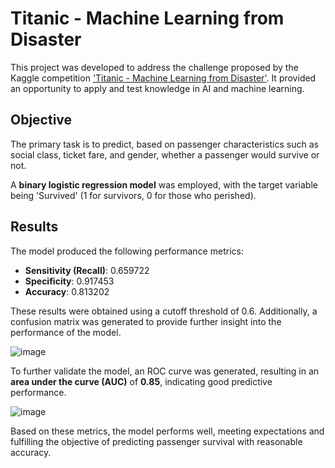 # Titanic - Machine Learning from Disaster

This project was developed to address the challenge proposed by the Kaggle competition ['Titanic - Machine Learning from Disaster'](https://www.kaggle.com/competitions/titanic). It provided an opportunity to apply and test knowledge in AI and machine learning.

## Objective

The primary task is to predict, based on passenger characteristics such as social class, ticket fare, and gender, whether a passenger would survive or not. 

A **binary logistic regression model** was employed, with the target variable being 'Survived' (1 for survivors, 0 for those who perished).

## Results

The model produced the following performance metrics:

- **Sensitivity (Recall)**: 0.659722  
- **Specificity**: 0.917453  
- **Accuracy**: 0.813202

These results were obtained using a cutoff threshold of 0.6. Additionally, a confusion matrix was generated to provide further insight into the performance of the model.

![image](https://github.com/user-attachments/assets/b191c90b-b7a2-4f6b-99b6-955b014d33e6)

To further validate the model, an ROC curve was generated, resulting in an **area under the curve (AUC)** of **0.85**, indicating good predictive performance.

![image](https://github.com/user-attachments/assets/39e4265f-f489-4f45-9a48-3b769cf16d22)


Based on these metrics, the model performs well, meeting expectations and fulfilling the objective of predicting passenger survival with reasonable accuracy.
